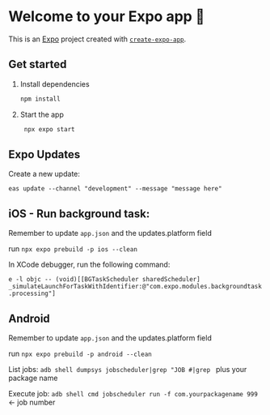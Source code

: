 # Welcome to your Expo app 👋

This is an [Expo](https://expo.dev) project created with [`create-expo-app`](https://www.npmjs.com/package/create-expo-app).

## Get started

1. Install dependencies

   ```bash
   npm install
   ```

2. Start the app

   ```bash
    npx expo start
   ```

## Expo Updates

Create a new update:

`eas update --channel "development" --message "message here"`

## iOS - Run background task:

Remember to update `app.json` and the updates.platform field

run `npx expo prebuild -p ios --clean`

In XCode debugger, run the following command:

`e -l objc -- (void)[[BGTaskScheduler sharedScheduler] _simulateLaunchForTaskWithIdentifier:@"com.expo.modules.backgroundtask.processing"]`

## Android

Remember to update `app.json` and the updates.platform field

run `npx expo prebuild -p android --clean`

List jobs:
`adb shell dumpsys jobscheduler|grep "JOB #|grep ` plus your package name

Execute job:
`adb shell cmd jobscheduler run -f com.yourpackagename 999` <- job number
